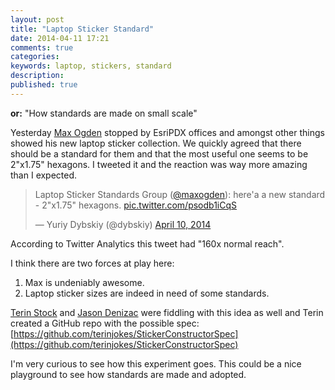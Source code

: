 ```yaml
---
layout: post
title: "Laptop Sticker Standard"
date: 2014-04-11 17:21
comments: true
categories:
keywords: laptop, stickers, standard
description:
published: true
---
```


**or:** "How standards are made on small scale"

Yesterday [Max Ogden](http://twitter.com/@maxogden) stopped by EsriPDX offices and amongst other things showed his new laptop sticker collection. We quickly agreed that there should be a standard for them and that the most useful one seems to be 2"x1.75" hexagons. I tweeted it and the reaction was way more amazing than I expected.

<blockquote class="twitter-tweet" lang="en"><p>Laptop Sticker Standards Group (<a href="https://twitter.com/maxogden">@maxogden</a>): here&#39;a a new standard - 2&quot;x1.75&quot; hexagons. <a href="http://t.co/psodb1iCqS">pic.twitter.com/psodb1iCqS</a></p>&mdash; Yuriy Dybskiy (@dybskiy) <a href="https://twitter.com/dybskiy/statuses/454348392856944640">April 10, 2014</a></blockquote>
<script async src="//platform.twitter.com/widgets.js" charset="utf-8"></script>


According to Twitter Analytics this tweet had "160x normal reach".

I think there are two forces at play here:
1. Max is undeniably awesome.
2. Laptop sticker sizes are indeed in need of some standards.

[Terin Stock](http://twitter.com/@terinjokes) and [Jason Denizac](http://twitter.com/@_jden) were fiddling with this idea as well and Terin created a GitHub repo with the possible spec: [https://github.com/terinjokes/StickerConstructorSpec](https://github.com/terinjokes/StickerConstructorSpec)

I'm very curious to see how this experiment goes.
This could be a nice playground to see how standards are made and adopted.